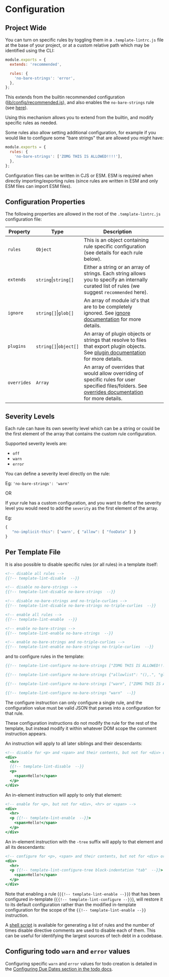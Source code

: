 # Configuration

## Project Wide

You can turn on specific rules by toggling them in a
`.template-lintrc.js` file at the base of your project, or at a custom relative
path which may be identified using the CLI:

```javascript
module.exports = {
  extends: 'recommended',

  rules: {
    'no-bare-strings': 'error',
  },
};
```

This extends from the builtin recommended configuration ([lib/config/recommended.js](../lib/config/recommended.js)),
and also enables the `no-bare-strings` rule (see [here](rule/no-bare-strings.md)).

Using this mechanism allows you to extend from the builtin, and modify specific rules as needed.

Some rules also allow setting additional configuration, for example if you would like to configure
some "bare strings" that are allowed you might have:

```javascript
module.exports = {
  rules: {
    'no-bare-strings': ['ZOMG THIS IS ALLOWED!!!!'],
  },
};
```

Configuration files can be written in CJS or ESM. ESM is required when directly importing/exporting rules (since rules are written in ESM and only ESM files can import ESM files).

## Configuration Properties

The following properties are allowed in the root of the `.template-lintrc.js` configuration file:

| Property    | Type                   | Description                                                                                                                                                              |     |     |
| ----------- | ---------------------- | ------------------------------------------------------------------------------------------------------------------------------------------------------------------------ | --- | --- |
| `rules`     | `Object`               | This is an object containing rule specific configuration (see details for each rule below).                                                                              |     |     |
| `extends`   | `string`\|`string[]`   | Either a string or an array of strings. Each string allows you to specify an internally curated list of rules (we suggest `recommended` here).                           |     |     |
| `ignore`    | `string[]`\|`glob[]`   | An array of module id's that are to be completely ignored. See [ignore documentation](ignore.md) for more details.                                                  |     |     |
| `plugins`   | `string[]`\|`object[]` | An array of plugin objects or strings that resolve to files that export plugin objects. See [plugin documentation](plugins.md) for more details.                    |     |     |
| `overrides` | `Array`                | An array of overrides that would allow overriding of specific rules for user specified files/folders. See [overrides documentation](overrides.md) for more details. |     |     |

## Severity Levels

Each rule can have its own severity level which can be a string or could be the first element of the array that contains the custom rule configuration.

Supported severity levels are:

- `off`
- `warn`
- `error`

You can define a severity level directly on the rule:

Eg: `'no-bare-strings': 'warn'`

OR

If your rule has a custom configuration, and you want to define the severity level you would need to add the `severity` as the first element of the array.

Eg:

```js
{
   "no-implicit-this": ['warn', { "allow": [ "fooData" ] }
}
```

## Per Template File

It is also possible to disable specific rules (or all rules) in a template itself:

```hbs
<!-- disable all rules -->
{{!-- template-lint-disable  --}}

<!-- disable no-bare-strings -->
{{!-- template-lint-disable no-bare-strings  --}}

<!-- disable no-bare-strings and no-triple-curlies -->
{{!-- template-lint-disable no-bare-strings no-triple-curlies  --}}

<!-- enable all rules -->
{{!-- template-lint-enable  --}}

<!-- enable no-bare-strings -->
{{!-- template-lint-enable no-bare-strings  --}}

<!-- enable no-bare-strings and no-triple-curlies -->
{{!-- template-lint-enable no-bare-strings no-triple-curlies  --}}
```

and to configure rules in the template:

```hbs
{{!-- template-lint-configure no-bare-strings ["ZOMG THIS IS ALLOWED!!!!"]  --}}

{{!-- template-lint-configure no-bare-strings {"allowlist": "(),.", "globalAttributes": ["title"]}  --}}

{{!-- template-lint-configure no-bare-strings ["warn", ["ZOMG THIS IS ALLOWED!!!!"]]  --}}

{{!-- template-lint-configure no-bare-strings "warn"  --}}

```

The configure instruction can only configure a single rule, and the configuration value must be valid JSON that parses into a configuration for that rule.

These configuration instructions do not modify the rule for the rest of the template, but instead modify it within whatever DOM scope the comment instruction appears.

An instruction will apply to all later siblings and their descendants:

```hbs
<!-- disable for <p> and <span> and their contents, but not for <div> or <hr> -->
<div>
  <hr>
  {{!-- template-lint-disable  --}}
  <p>
    <span>Hello!</span>
  </p>
</div>
```

An in-element instruction will apply to only that element:

```hbs
<!-- enable for <p>, but not for <div>, <hr> or <span> -->
<div>
  <hr>
  <p {{!-- template-lint-enable  --}}>
    <span>Hello!</span>
  </p>
</div>
```

An in-element instruction with the `-tree` suffix will apply to that element and all its descendants:

```hbs
<!-- configure for <p>, <span> and their contents, but not for <div> or <hr> -->
<div>
  <hr>
  <p {{!-- template-lint-configure-tree block-indentation "tab"  --}}>
    <span>Hello!</span>
  </p>
</div>
```

Note that enabling a rule (`{{!-- template-lint-enable --}}`) that has been configured in-template (`{{!-- template-lint-configure --}}`), will restore it to its default configuration rather than the modified in-template configuration for the scope of the `{{!-- template-lint-enable --}}` instruction.

A [shell script](./count-lint-violations.sh) is available for generating a list of rules and the number of times disable directive comments are used to disable each of them. This can be useful for identifying the largest sources of tech debt in a codebase.

## Configuring todo `warn` and `error` values

Configuring specific `warn` and `error` values for todo creation is detailed in the [Configuring Due Dates section in the todo docs](todos.md).
